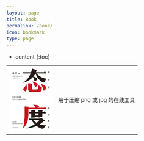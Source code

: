 ```yaml
---
layout: page
title: Book
permalink: /book/
icon: bookmark
type: page
---
```


* content
{:toc}
<table width="100%" border="0"  >
        <tr>           
           <td align="center" width="115px"><img src="https://raw.githubusercontent.com/HG1227/image/master/img_tuchuang/20200108183920.jpg" width="115px" height="172px"/></td>
           <td align="left" > 用于压缩 png 或 jpg 的在线工具 </td>
        </tr>
</table>








